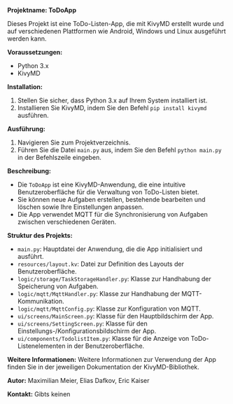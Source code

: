 **Projektname: ToDoApp**

Dieses Projekt ist eine ToDo-Listen-App, die mit KivyMD erstellt wurde und auf verschiedenen Plattformen wie Android, Windows und Linux ausgeführt werden kann.

**Voraussetzungen:**
- Python 3.x
- KivyMD

**Installation:**
1. Stellen Sie sicher, dass Python 3.x auf Ihrem System installiert ist.
2. Installieren Sie KivyMD, indem Sie den Befehl `pip install kivymd` ausführen.

**Ausführung:**
1. Navigieren Sie zum Projektverzeichnis.
2. Führen Sie die Datei `main.py` aus, indem Sie den Befehl `python main.py` in der Befehlszeile eingeben.

**Beschreibung:**
- Die `ToDoApp` ist eine KivyMD-Anwendung, die eine intuitive Benutzeroberfläche für die Verwaltung von ToDo-Listen bietet.
- Sie können neue Aufgaben erstellen, bestehende bearbeiten und löschen sowie Ihre Einstellungen anpassen.
- Die App verwendet MQTT für die Synchronisierung von Aufgaben zwischen verschiedenen Geräten.

**Struktur des Projekts:**
- `main.py`: Hauptdatei der Anwendung, die die App initialisiert und ausführt.
- `resources/layout.kv`: Datei zur Definition des Layouts der Benutzeroberfläche.
- `logic/storage/TaskStorageHandler.py`: Klasse zur Handhabung der Speicherung von Aufgaben.
- `logic/mqtt/MqttHandler.py`: Klasse zur Handhabung der MQTT-Kommunikation.
- `logic/mqtt/MqttConfig.py`: Klasse zur Konfiguration von MQTT.
- `ui/screens/MainScreen.py`: Klasse für den Hauptbildschirm der App.
- `ui/screens/SettingScreen.py`: Klasse für den Einstellungs-/Konfigurationsbildschirm der App.
- `ui/components/TodolistItem.py`: Klasse für die Anzeige von ToDo-Listenelementen in der Benutzeroberfläche.

**Weitere Informationen:**
Weitere Informationen zur Verwendung der App finden Sie in der jeweiligen Dokumentation der KivyMD-Bibliothek.

**Autor:**
Maximilian Meier, Elias Dafkov, Eric Kaiser

**Kontakt:** Gibts keinen